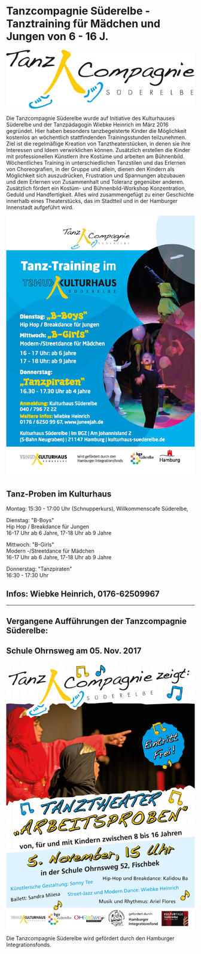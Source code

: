 # Tanzcompagnie Süderelbe - Tanztraining für Mädchen und Jungen von 6 - 16 J. 

![](/img/Logo_Tanz_Compagnie_Final.jpg)

Die Tanzcompagnie Süderelbe wurde auf Initiative des Kulturhauses Süderelbe und der Tanzpädagogin Wiebke Heinrich 
im März 2016 gegründet. Hier haben besonders tanzbegeisterte Kinder die Möglichkeit kostenlos an wöchentlich stattfindenden 
Trainingsstunden teilzunehmen. Ziel ist die regelmäßige Kreation von Tanztheaterstücken, in denen sie ihre Interessen 
und Ideen verwirklichen können. Zusätzlich erstellen die Kinder mit professionellen Künstlern ihre Kostüme und arbeiten 
am Bühnenbild. Wöchentliches Training in unterschiedlichen Tanzstilen und das Erlernen von Choreografien, in der Gruppe
und allein, dienen den Kindern als Möglichkeit sich auszudrücken, Frustration und Spannungen abzubauen und dem Erlernen
von Zusammenhalt und Toleranz gegenüber anderen. Zusätzlich fördert ein Kostüm- und Bühnenbild-Workshop Konzentration, 
Geduld und Handfertigkeit. Alles wird zusammengefügt zu einer Geschichte innerhalb eines Theaterstücks,
das im Stadtteil und in der Hamburger Innenstadt aufgeführt wird.

![](/img/2_rs_flyer_kulturhaus_tanztraining_a6_print.jpg)

## Tanz-Proben im Kulturhaus

Montag: 15:30 - 17:00 Uhr (Schnupperkurs), Willkommenscafe Süderelbe,    
   
Dienstag: "B-Boys"    
Hip Hop / Breakdance für Jungen  
16-17 Uhr ab 6 Jahre, 17-18 Uhr ab 9 Jahre  
 
Mittwoch: "B-Girls"  
Modern -/Streetdance für Mädchen  
16-17 Uhr ab 6 Jahre, 17-18 Uhr ab 9 Jahre  
      
Donnerstag: "Tanzpiraten"  
16:30 - 17:30 Uhr   
 
## Infos: Wiebke Heinrich, 0176-62509967


-------------------------------------------------------------------------------
## Vergangene Aufführungen der Tanzcompagnie Süderelbe: 
 
## Schule Ohrnsweg am 05. Nov. 2017 

![](/img/Tanzcompagnie_plakat.jpg)

Die Tanzcompagnie Süderelbe wird gefördert durch den Hamburger Integrationsfonds.

